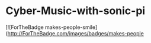 # Cyber-Music-with-sonic-pi
[![ForTheBadge makes-people-smile](http://ForTheBadge.com/images/badges/makes-people